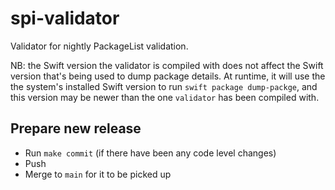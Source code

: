 # spi-validator

Validator for nightly PackageList validation.

NB: the Swift version the validator is compiled with does not affect the Swift version that's being used to dump package details. At runtime, it will use the the system's installed Swift version to run `swift package dump-packge`, and this version may be newer than the one `validator` has been compiled with.

## Prepare new release

- Run `make commit` (if there have been any code level changes)
- Push
- Merge to `main` for it to be picked up
